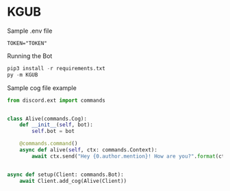 # KGUB

Sample .env file

```
TOKEN="TOKEN"
```

Running the Bot

```python
pip3 install -r requirements.txt
py -m KGUB
```

Sample cog file example

```python
from discord.ext import commands


class Alive(commands.Cog):
    def __init__(self, bot):
        self.bot = bot

    @commands.command()
    async def alive(self, ctx: commands.Context):
        await ctx.send("Hey {0.author.mention}! How are you?".format(ctx.message))


async def setup(Client: commands.Bot):
    await Client.add_cog(Alive(Client))

```
